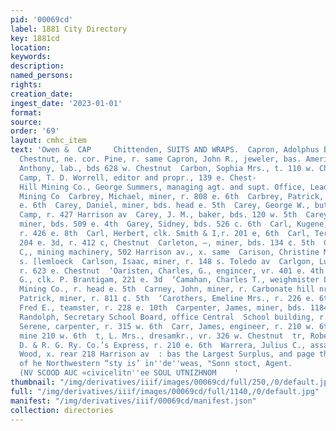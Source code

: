 ```yaml
---
pid: '00069cd'
label: 1881 City Directory
key: 1881cd
location: 
keywords: 
description: 
named_persons: 
rights: 
creation_date: 
ingest_date: '2023-01-01'
format: 
source: 
order: '69'
layout: cmhc_item
text: 'Owen &  CAP     Chittenden, SUITS AND WRAPS.  Capron, Adolphus B., lawyer,
  Chestnut, ne. cor. Pine, r. same Capron, John R., jeweler, bas. American House  Carbon,
  Anthony, lab., bds 628 w. Chestnut  Carbon, Sophia Mrs., t. 110 w. Chestnut  Carbonate
  Camp, T. D. Worrell, editor and propr., 139 e. Chest-                                                                        nut  Carbonate
  Hill Mining Co., George Summers, managing agt. and supt. Office, Leadville Consolidated
  Mining Co  Carbrey, Michael, miner, r. 808 e. 6th  Carbrey, Patrick, miner, r. 808
  e. 6th  Carey, Daniel, miner, bds. head e. 5th  Carey, George W., butcher A. Van
  Camp, r. 427 Harrison av  Carey, J. M., baker, bds. 120 w. 5th  Carey, Patrick,
  miner, bds. 509 e. 4th  Garey, Sidney, bds. 526 c. 6th  Carl, Kugene, (Smith & Carl)
  r. 426 e. 8th  Carl, Herbert, clk. Smith & I,r. 201 e, 6th  Carl, Terman F., shoemkr.,
  204 e. 3d, r. 412 c, Chestnut  Carleton, —, miner, bds. 134 ¢. 5th  Calon, John
  C,, mining machinery, 502 Harrison av., x. same  Carison, Christine Mrs., v. 108
  s. [lemloeck  Carlson, Isaac, miner, r. 148 s. Toledo av  Carlgon, Ludwig F., miner,
  r. 623 e. Chestnut  ‘Oaristen, Charles, G., engincer, vr. 401 e. 4th  Carman, Thomas
  G., clk. P. Brantigam, 221 e. 3d  ‘Camahan, Charles T., weighmister Little Chief
  Mining Co., r. head e. 5th  Carney, John, miner, r. Carbonate hill nr. reservoir  Carney,
  Patrick, miner, r. 811 ¢. 5th  ‘Carothers, Emeline Mrs., r. 226 e. 6th  Carpenter,
  Fred E., teamster, r. 228 e. 10th  Carpenter, James, miner, bds. 1184s. Toledo av  penter,
  Randolph, Secretary School Board, office Central  School building, r. same  ‘arpenter,
  Serene, carpenter, r. 315 w. 6th  Carr, James, engineer, r. 210 w. 6th + James R.,
  mine 210 w. 6th  t, L. Mrs., dresamkr., vr. 326 w. Chestnut  tr, Robert, driver
  D. & R. G. Ry. Co.’s Express, r. 210 e. 6th  Warrera, Julius C., assayer Henry E,
  Wood, x. rear 218 Harrison av  : bas the Largest Surplus, and page the Largest Dividends
  of he Northwestern “sty is’ in''de''weas, "Sonn stoct, Agent.                                                “SNOLLON
  (NV SCOOD AUC «civicelitn''ee SOUL UTNIZHNOM    '
thumbnail: "/img/derivatives/iiif/images/00069cd/full/250,/0/default.jpg"
full: "/img/derivatives/iiif/images/00069cd/full/1140,/0/default.jpg"
manifest: "/img/derivatives/iiif/00069cd/manifest.json"
collection: directories
---
```

